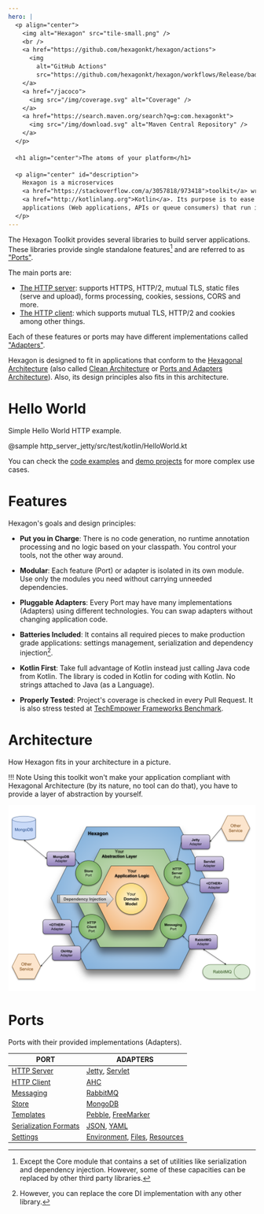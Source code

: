 ```yaml
---
hero: |
  <p align="center">
    <img alt="Hexagon" src="tile-small.png" />
    <br />
    <a href="https://github.com/hexagonkt/hexagon/actions">
      <img
        alt="GitHub Actions"
        src="https://github.com/hexagonkt/hexagon/workflows/Release/badge.svg" />
    </a>
    <a href="/jacoco">
      <img src="/img/coverage.svg" alt="Coverage" />
    </a>
    <a href="https://search.maven.org/search?q=g:com.hexagonkt">
      <img src="/img/download.svg" alt="Maven Central Repository" />
    </a>
  </p>

  <h1 align="center">The atoms of your platform</h1>

  <p align="center" id="description">
    Hexagon is a microservices
    <a href="https://stackoverflow.com/a/3057818/973418">toolkit</a> written in
    <a href="http://kotlinlang.org">Kotlin</a>. Its purpose is to ease the building of server
    applications (Web applications, APIs or queue consumers) that run inside a cloud platform.
  </p>
---
```


The Hexagon Toolkit provides several libraries to build server applications. These libraries provide
single standalone features[^1] and are referred to as ["Ports"][Ports and Adapters Architecture].

The main ports are:

* [The HTTP server]: supports HTTPS, HTTP/2, mutual TLS, static files (serve and upload), forms
  processing, cookies, sessions, CORS and more.
* [The HTTP client]: which supports mutual TLS, HTTP/2 and cookies among other things.

Each of these features or ports may have different implementations called
["Adapters"][Ports and Adapters Architecture].

Hexagon is designed to fit in applications that conform to the [Hexagonal Architecture] (also called
[Clean Architecture] or [Ports and Adapters Architecture]). Also, its design principles also fits in
this architecture.

[^1]: Except the Core module that contains a set of utilities like serialization and dependency
injection. However, some of these capacities can be replaced by other third party libraries.

[The HTTP server]: /port_http_server
[The HTTP client]: /port_http_client
[Core utilities]: /hexagon_core
[Hexagonal Architecture]: http://fideloper.com/hexagonal-architecture
[Clean Architecture]: https://8thlight.com/blog/uncle-bob/2012/08/13/the-clean-architecture.html
[Ports and Adapters Architecture]: https://herbertograca.com/2017/09/14/ports-adapters-architecture

# Hello World

Simple Hello World HTTP example.

@sample http_server_jetty/src/test/kotlin/HelloWorld.kt

You can check the [code examples] and [demo projects] for more complex use cases.

[code examples]: /examples/http_server_examples
[demo projects]: /examples/example_projects

# Features

Hexagon's goals and design principles:

* **Put you in Charge**: There is no code generation, no runtime annotation processing and no logic
  based on your classpath. You control your tools, not the other way around.

* **Modular**: Each feature (Port) or adapter is isolated in its own module. Use only the modules
  you need without carrying unneeded dependencies.

* **Pluggable Adapters**: Every Port may have many implementations (Adapters) using different
  technologies. You can swap adapters without changing application code.

* **Batteries Included**: It contains all required pieces to make production grade applications:
  settings management, serialization and dependency injection[^2].

* **Kotlin First**: Take full advantage of Kotlin instead just calling Java code from Kotlin. The
  library is coded in Kotlin for coding with Kotlin. No strings attached to Java (as a Language).

* **Properly Tested**: Project's coverage is checked in every Pull Request. It is also stress tested
  at [TechEmpower Frameworks Benchmark][benchmark].

[^2]: However, you can replace the core DI implementation with any other library.

[benchmark]: https://www.techempower.com/benchmarks

# Architecture

How Hexagon fits in your architecture in a picture.

!!! Note
    Using this toolkit won't make your application compliant with Hexagonal Architecture (by its
    nature, no tool can do that), you have to provide a layer of abstraction by yourself.

![architecture](/img/architecture.svg)

# Ports

Ports with their provided implementations (Adapters).

| PORT                    | ADAPTERS
|-------------------------|---------
| [HTTP Server]           | [Jetty], [Servlet]
| [HTTP Client]           | [AHC]
| [Messaging]             | [RabbitMQ]
| [Store]                 | [MongoDB]
| [Templates]             | [Pebble], [FreeMarker]
| [Serialization Formats] | [JSON], [YAML]
| [Settings]              | [Environment], [Files], [Resources]

[HTTP Server]: /port_http_server
[Jetty]: /http_server_jetty
[Servlet]: /http_server_servlet
[HTTP Client]: /port_http_client
[AHC]: /http_client_ahc
[Messaging]: /port_messaging
[RabbitMQ]: /messaging_rabbitmq
[Store]: /port_store
[MongoDB]: /store_mongodb
[Templates]: /port_templates
[Pebble]: /templates_pebble
[FreeMarker]: /templates_freemarker
[Serialization Formats]: /hexagon_core/#serialization
[JSON]: /hexagon_core/com.hexagonkt.serialization/-json
[YAML]: /hexagon_core/com.hexagonkt.serialization/-yaml
[Settings]: /hexagon_core/#settings
[Environment]: /hexagon_core/com.hexagonkt.settings/-environment-variables-source
[Files]: /hexagon_core/com.hexagonkt.settings/-file-source
[Resources]: /hexagon_core/com.hexagonkt.settings/-resource-source
